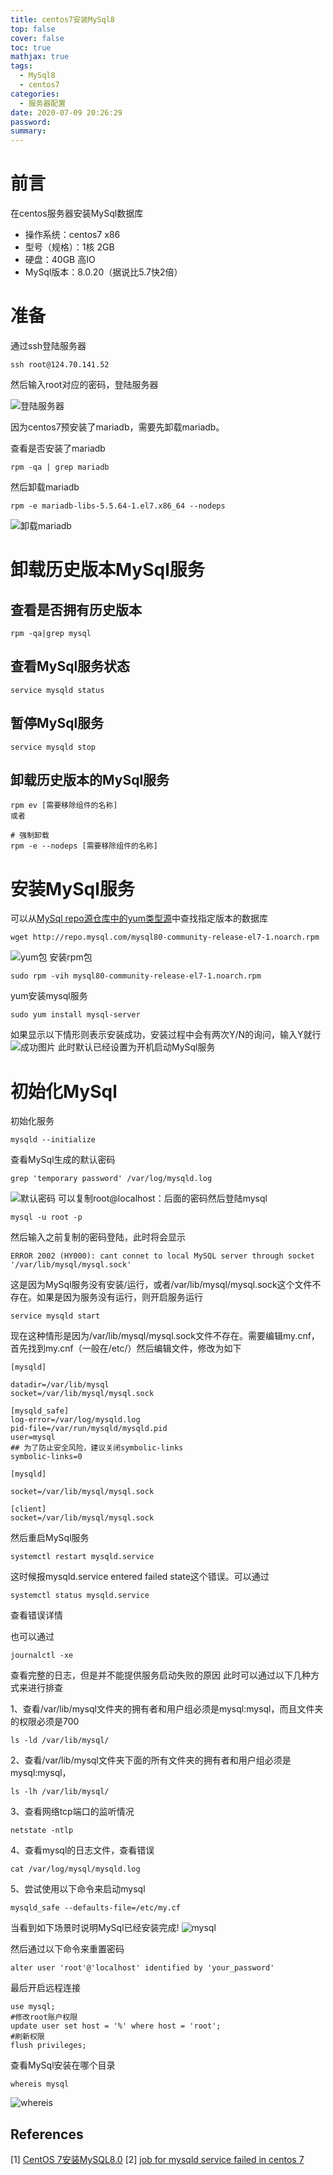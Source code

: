 ```yaml
---
title: centos7安装MySql8
top: false
cover: false
toc: true
mathjax: true
tags:
  - MySql8
  - centos7
categories:
  - 服务器配置
date: 2020-07-09 20:26:29
password:
summary:
---
```


# 前言
在centos服务器安装MySql数据库
+ 操作系统：centos7 x86
+ 型号（规格）：1核 2GB
+ 硬盘：40GB 高IO
+ MySql版本：8.0.20（据说比5.7快2倍）

# 准备
通过ssh登陆服务器

```key
ssh root@124.70.141.52
```
然后输入root对应的密码，登陆服务器

![登陆服务器](login.png)

因为centos7预安装了mariadb，需要先卸载mariadb。

查看是否安装了mariadb
```key
rpm -qa | grep mariadb
```

然后卸载mariadb
```key
rpm -e mariadb-libs-5.5.64-1.el7.x86_64 --nodeps
```

![卸载mariadb](mariadb.png)

# 卸载历史版本MySql服务
## 查看是否拥有历史版本
```shell
rpm -qa|grep mysql
```

## 查看MySql服务状态
```shell
service mysqld status
```

## 暂停MySql服务
```shell
service mysqld stop
```

## 卸载历史版本的MySql服务
```shell
rpm ev [需要移除组件的名称]
或者

# 强制卸载
rpm -e --nodeps [需要移除组件的名称]
```

# 安装MySql服务

可以从[MySql repo源仓库中的yum类型源](http://repo.mysql.com/yum/)中查找指定版本的数据库
```shell
wget http://repo.mysql.com/mysql80-community-release-el7-1.noarch.rpm
```

![yum包](yum.png)
安装rpm包
```shell
sudo rpm -vih mysql80-community-release-el7-1.noarch.rpm
```

yum安装mysql服务
```shell
sudo yum install mysql-server
```

如果显示以下情形则表示安装成功，安装过程中会有两次Y/N的询问，输入Y就行
![成功图片](install.png)
此时默认已经设置为开机启动MySql服务

# 初始化MySql
初始化服务
```shell
mysqld --initialize
```

查看MySql生成的默认密码
```shell
grep 'temporary password' /var/log/mysqld.log
```
![默认密码](password.png)
可以复制root@localhost：后面的密码然后登陆mysql
```shell
mysql -u root -p
```

然后输入之前复制的密码登陆，此时将会显示
```shell
ERROR 2002 (HY000): cant connet to local MySQL server through socket '/var/lib/mysql/mysql.sock'
```

这是因为MySql服务没有安装/运行，或者/var/lib/mysql/mysql.sock这个文件不存在。如果是因为服务没有运行，则开启服务运行

```shell
service mysqld start
```

现在这种情形是因为/var/lib/mysql/mysql.sock文件不存在。需要编辑my.cnf，首先找到my.cnf（一般在/etc/）然后编辑文件，修改为如下
```shell
[mysqld]

datadir=/var/lib/mysql
socket=/var/lib/mysql/mysql.sock

[mysqld_safe]
log-error=/var/log/mysqld.log
pid-file=/var/run/mysqld/mysqld.pid
user=mysql
## 为了防止安全风险，建议关闭symbolic-links
symbolic-links=0

[mysqld]

socket=/var/lib/mysql/mysql.sock

[client]
socket=/var/lib/mysql/mysql.sock
```
然后重启MySql服务
```shell
systemctl restart mysqld.service
```
这时候报mysqld.service entered failed state这个错误。可以通过
```shell
systemctl status mysqld.service
```
查看错误详情

也可以通过
```shell
journalctl -xe
```
查看完整的日志，但是并不能提供服务启动失败的原因
此时可以通过以下几种方式来进行排查

1、查看/var/lib/mysql文件夹的拥有者和用户组必须是mysql:mysql，而且文件夹的权限必须是700
```shell
ls -ld /var/lib/mysql/
```

2、查看/var/lib/mysql文件夹下面的所有文件夹的拥有者和用户组必须是mysql:mysql，
```shell
ls -lh /var/lib/mysql/
```

3、查看网络tcp端口的监听情况
```shell
netstate -ntlp
```

4、查看mysql的日志文件，查看错误
```shell
cat /var/log/mysql/mysqld.log
```

5、尝试使用以下命令来启动mysql
```shell
mysqld_safe --defaults-file=/etc/my.cf
```

当看到如下场景时说明MySql已经安装完成!
![mysql](success.png)

然后通过以下命令来重置密码
```shell
alter user 'root'@'localhost' identified by 'your_password'
```

最后开启远程连接
```shell
use mysql;
#修改root账户权限
update user set host = '%' where host = 'root';
#刷新权限
flush privileges;
```

查看MySql安装在哪个目录
```shell
whereis mysql
```
![whereis](whereis.png)

## References
[1] [CentOS 7安装MySQL8.0](https://www.jianshu.com/p/224a891932d8)
[2] [job for mysqld service failed in centos 7](https://stackoverflow.com/questions/34113689/job-for-mysqld-service-failed-in-centos-7)